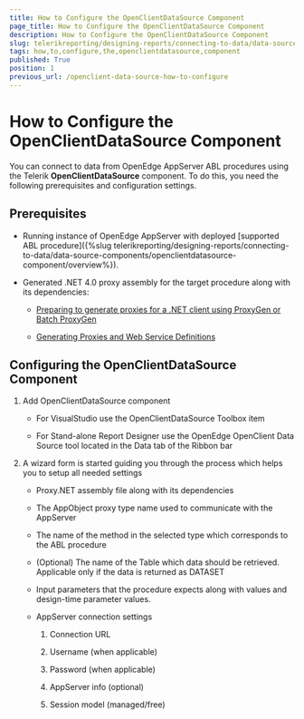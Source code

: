 ```yaml
---
title: How to Configure the OpenClientDataSource Component
page_title: How to Configure the OpenClientDataSource Component 
description: How to Configure the OpenClientDataSource Component
slug: telerikreporting/designing-reports/connecting-to-data/data-source-components/openclientdatasource-component/how-to-configure-the-openclientdatasource-component
tags: how,to,configure,the,openclientdatasource,component
published: True
position: 1
previous_url: /openclient-data-source-how-to-configure
---
```


# How to Configure the OpenClientDataSource Component

You can connect to data from OpenEdge AppServer ABL procedures using the Telerik __OpenClientDataSource__ component. To do this, you need the following prerequisites and configuration settings. 

## Prerequisites

+ Running instance of OpenEdge AppServer with deployed [supported ABL procedure]({%slug telerikreporting/designing-reports/connecting-to-data/data-source-components/openclientdatasource-component/overview%}).

+ Generated .NET 4.0 proxy assembly for the target procedure along with its dependencies: 

	* [Preparing to generate proxies for a .NET client using ProxyGen or Batch ProxyGen](https://docs.progress.com/bundle/openedge-gui-for-dotnet-introduction-development-117/page/Preparing-to-generate-proxies-for-a-.NET-client-using-ProxyGen-or-Batch-ProxyGen.html)

	* [Generating Proxies and Web Service Definitions](https://docs.progress.com/bundle/openedge-open-client-toolkit-introduction-117/page/Generating-Proxies-and-Web-Service-Definitions.html)

## Configuring the OpenClientDataSource Component

1. Add OpenClientDataSource component

	+ For VisualStudio use the OpenClientDataSource Toolbox item 

	+ For Stand-alone Report Designer use the OpenEdge OpenClient Data Source tool located in the Data tab of the Ribbon bar 

1. A wizard form is started guiding you through the process which helps you to setup all needed settings

	+ Proxy.NET assembly file along with its dependencies 

	+ The AppObject proxy type name used to communicate with the AppServer 

	+ The name of the method in the selected type which corresponds to the ABL procedure 

	+ (Optional) The name of the Table which data should be retrieved. Applicable only if the data is returned as DATASET 

	+ Input parameters that the procedure expects along with values and design-time parameter values. 

	+ AppServer connection settings 

		1. Connection URL

		1. Username (when applicable)

		1. Password (when applicable)

		1. AppServer info (optional)

		1. Session model (managed/free)
